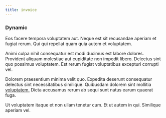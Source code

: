 ```yaml
---
title: invoice
---
```


### Dynamic

Eos facere tempora voluptatem aut. Neque est sit recusandae aperiam et fugiat rerum. Qui qui repellat quam quia autem et voluptatem.

Animi culpa nihil consequatur est modi ducimus est labore dolores. Provident aliquam molestiae aut cupiditate non impedit libero. Delectus sint quo possimus voluptatem. Est rerum fugiat voluptatibus excepturi corrupti vel.

Dolorem praesentium minima velit quo. Expedita deserunt consequatur delectus sint necessitatibus similique. Quibusdam dolorem sint mollitia [voluptatem.](/facere/adipisci/molestiae/ut/bypass_synthesize.md) Dicta accusamus rerum ab sequi sunt natus earum quaerat fuga.

Ut voluptatem itaque et non ullam tenetur cum. Et ut autem in qui. Similique aperiam vel.
